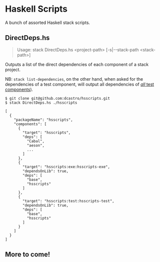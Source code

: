 # Haskell Scripts

A bunch of assorted Haskell stack scripts.

## DirectDeps.hs

> Usage: stack DirectDeps.hs \<project-path\> [-s|--stack-path \<stack-path\>]

Outputs a list of the direct dependencies of each component of a stack project.

NB: `stack list-dependencies`, on the other hand, when asked for the dependencies of a test component, will output all dependencies of [_all_ test components](https://github.com/commercialhaskell/stack/issues/3695)).

```plain
$ git clone git@github.com:dcastro/hsscripts.git
$ stack DirectDeps.hs ./hsscripts

[
  {
    "packageName": "hsscripts",
    "components": [
      {
        "target": "hsscripts",
        "deps": [
          "Cabal",
          "aeson",
          ...
        ]
      },
      {
        "target": "hsscripts:exe:hsscripts-exe",
        "dependsOnLib": true,
        "deps": [
          "base",
          "hsscripts"
        ]
      },
      {
        "target": "hsscripts:test:hsscripts-test",
        "dependsOnLib": true,
        "deps": [
          "base",
          "hsscripts"
        ]
      }
    ]
  }
]
```

## More to come!